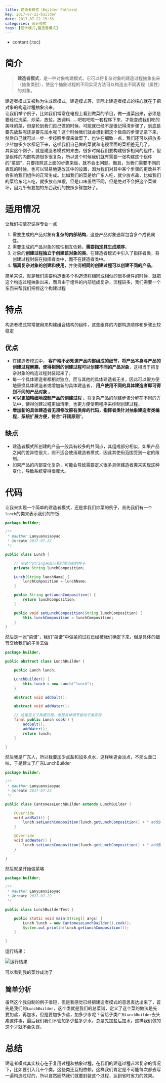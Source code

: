 ```yaml
---
title: 建造者模式（Builder Pattern）
key: 2017-07-22-builder
date: 2017-07-22 15:36
categories: 设计模式
tags: [设计模式,建造者模式]
---
```


* content
{:toc}

# 简介
> **建造者模式**，是一种对象构建模式。它可以将复杂对象的建造过程抽象出来（抽象类别），使这个抽象过程的不同实现方法可以构造出不同表现（属性）的对象。

建造者模式又被称为生成器模式，建造模式等，实际上建造者模式的核心就在于把对象的构造过程抽象出来。  
让我们举个例子，比如我们常常在电视上看到做菜的节目，做一道菜出来，必须是要经过洗菜，炒菜，放盐，放调料……吧啦吧啦一套程序下来，才能变成我们吃的美味的菜，但是轮到我们自己做的时候，可能就已经不是很记得清步骤了，到底是要先放盐呢还是要先加水呢？这个时候我们就会想到把这个做菜的步骤记录下来，然后自己就可以一步一步按照步骤来做菜了，也许在细致一点，我们还可以把放多少盐加多少水都记下来，这样我们自己做的菜就和电视里面的菜相差无几了。  
其实这个例子，就是建造者模式的来由，很多时候我们要构建很多相同的组件，但是组件的内部构造很多很复杂，所以这个时候我们就有需要一张构建这个组件的“菜谱”，只要按照这上面的步骤来做，就不会出问题。而且，当我们需要不同的表现的时候，也可以轻易地更改其中的设置，因为我们对其中某个步骤的更改并不会影响我们组件的正常生成。比如我们的菜是给广东人吃，就少放点盐，比如我们的菜给东北人吃，就多放点辣椒，但是口味虽然不同，但是绝对不会把这个菜做坏，因为所有要加的东西我们的按照步骤加好了。  

# 适用情况
让我们把情况说得专业一点
1. 需要生成的产品对象有**复杂的内部结构**，这些产品对象通常包含多个成员属性。
2. 需要生成的产品对象的属性相互依赖，**需要指定其生成顺序**。
3. 对象的**创建过程独立于创建该对象的类**。在建造者模式中引入了指挥者类，将创建过程封装在指挥者类中，而不在建造者类中。
4. **隔离复杂对象的创建和使用**，并使得**相同的创建过程可以创建不同的产品**。

简单来说，就是我们需要构造很多个构造流程相同或相似的很多组件的时候，就把这个构造过程抽象出来，而且由于组件的内部组成复杂，流程较多，我们需要一个东西来帮我们把控这个构建过程

# 特点
构造者模式常常被用来构建组合结构的组件，这些组件的内部构造顺序和步骤比较稳定
## 优点
- 在建造者模式中， **客户端不必知道产品内部组成的细节，将产品本身与产品的创建过程解耦，使得相同的创建过程可以创建不同的产品对象**，这相当于把复杂对象的构造过程封装起来了。
- 每一个具体建造者都相对独立，而与其他的具体建造者无关，因此可以很方便地替换具体建造者或增加新的具体建造者， **用户使用不同的具体建造者即可得到不同的产品对象** 。
- **可以更加精细地控制产品的创建过程** 。将复杂产品的创建步骤分解在不同的方法中，使得创建过程更加清晰，也更方便使用程序来控制创建过程。
- **增加新的具体建造者无须修改原有类库的代码，指挥者类针对抽象建造者类编程，系统扩展方便，符合“开闭原则**”。
## 缺点
- 建造者模式所创建的产品一般具有较多的共同点，其组成部分相似，如果产品之间的差异性很大，则不适合使用建造者模式，因此其使用范围受到一定的限制。
- 如果产品的内部变化复杂，可能会导致需要定义很多具体建造者类来实现这种变化，导致系统变得很庞大。

# 代码
让我来实现一个简单的建造者模式，还是拿我们炒菜的例子，首先我们有一个`lunch`的类来表示我们的午饭
``` java
package builder;

/**
 * @author Lanyuanxiaoyao
 * @create 2017-07-22
 */

public class Lunch {

    // 用这个String来表示我们菜当前的样子
    private String lunchComposition;

    Lunch(String lunchName) {
        lunchComposition = lunchName;
    }

    public String getLunchComposition() {
        return lunchComposition;
    }

    public void setLunchComposition(String lunchComposition) {
        this.lunchComposition = lunchComposition;
    }
}
```

然后是一张“菜谱”，我们“菜谱”中做菜的过程已经被我们确定下来，但是具体的细节交给我们的子类去做

``` java
package builder;

public abstract class LunchBuilder {

    public Lunch lunch;

    LunchBuilder() {
        this.lunch = new Lunch("lunch");
    }

    abstract void addSalt();

    abstract void addWater();

    // 这里定义了构建过程，但是具体细节留给子类实现
    final public Lunch cook() {
        addSalt();
        addWater();
        return lunch;
    }

}
```
然后我是广东人，所以我要加少点盐和加多点水，这样味道会淡点，不那么重口味，于是建立了广东LunchBuilder

``` java
package builder;

/**
 * @author Lanyuanxiaoyao
 * @create 2017-07-22
 */

public class CantoneseLunchBuilder extends LunchBuilder {

    @Override
    void addSalt() {
        lunch.setLunchComposition(lunch.getLunchComposition() + " add少点Salt");
    }

    @Override
    void addWater() {
        lunch.setLunchComposition(lunch.getLunchComposition() + " add多点Water");
    }

}
```

然后就是开始做菜咯

``` java
package builder;

/**
 * @author Lanyuanxiaoyao
 * @create 2017-07-22
 */

public class LunchBuilderTest {

    public static void main(String[] args) {
        Lunch lunch = new CantoneseLunchBuilder().cook();
        System.out.println(lunch.getLunchComposition());
    }

}
```
运行结果：

![][1]

可以看到我的菜炒成功了

## 简单分析
虽然这个我自制的例子很短，但是我感觉已经把建造者模式的意思表达出来了，首先是我们的`LunchBuilder`，这个类就是我们的总菜谱，定义了这个菜的做法是先要加盐，再加水，但是要加多少盐，加多少水呢？留给子类`广东LunchBuilder`去头疼这件事，最后我们我们不管加多少盐多少水，总是先加盐后加水，这样我们做的这个才就不会失误。

# 总结
建造者模式其实核心在于复用过程和抽象过程，在我们的建造过程非常复杂的情况下，比如要引入几十个类，这些类还互相依赖，这样我们肯定是不可能每次都去写一遍构造过程的，所以自然而然我们就要封装这个过程，达到省时省力的效果。


  [1]: https://www.github.com/lanyuanxiaoyao/GitGallery/raw/master/2017/7/22/%E5%BB%BA%E9%80%A0%E8%80%85%E6%A8%A1%E5%BC%8F%EF%BC%88Builder%20Pattern%EF%BC%89/Ashampoo_Snap_2017%E5%B9%B47%E6%9C%8822%E6%97%A5_16h31m06s_001_.png "运行结果"
